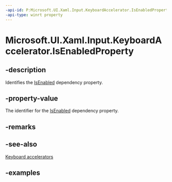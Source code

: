 ```yaml
---
-api-id: P:Microsoft.UI.Xaml.Input.KeyboardAccelerator.IsEnabledProperty
-api-type: winrt property
---
```


<!-- Property syntax.
public DependencyProperty IsEnabledProperty { get; }
-->

# Microsoft.UI.Xaml.Input.KeyboardAccelerator.IsEnabledProperty

## -description
Identifies the [IsEnabled](keyboardaccelerator_isenabled.md) dependency property.

## -property-value
The identifier for the [IsEnabled](keyboardaccelerator_isenabled.md) dependency property.

## -remarks

## -see-also
[Keyboard accelerators](/windows/apps/design/input/keyboard-accelerators)

## -examples

